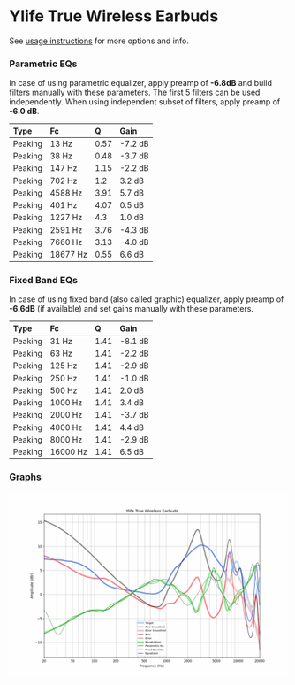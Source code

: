 # Ylife True Wireless Earbuds
See [usage instructions](https://github.com/jaakkopasanen/AutoEq#usage) for more options and info.

### Parametric EQs
In case of using parametric equalizer, apply preamp of **-6.8dB** and build filters manually
with these parameters. The first 5 filters can be used independently.
When using independent subset of filters, apply preamp of **-6.0 dB**.

| Type    | Fc       |    Q | Gain    |
|:--------|:---------|:-----|:--------|
| Peaking | 13 Hz    | 0.57 | -7.2 dB |
| Peaking | 38 Hz    | 0.48 | -3.7 dB |
| Peaking | 147 Hz   | 1.15 | -2.2 dB |
| Peaking | 702 Hz   | 1.2  | 3.2 dB  |
| Peaking | 4588 Hz  | 3.91 | 5.7 dB  |
| Peaking | 401 Hz   | 4.07 | 0.5 dB  |
| Peaking | 1227 Hz  | 4.3  | 1.0 dB  |
| Peaking | 2591 Hz  | 3.76 | -4.3 dB |
| Peaking | 7660 Hz  | 3.13 | -4.0 dB |
| Peaking | 18677 Hz | 0.55 | 6.6 dB  |

### Fixed Band EQs
In case of using fixed band (also called graphic) equalizer, apply preamp of **-6.6dB**
(if available) and set gains manually with these parameters.

| Type    | Fc       |    Q | Gain    |
|:--------|:---------|:-----|:--------|
| Peaking | 31 Hz    | 1.41 | -8.1 dB |
| Peaking | 63 Hz    | 1.41 | -2.2 dB |
| Peaking | 125 Hz   | 1.41 | -2.9 dB |
| Peaking | 250 Hz   | 1.41 | -1.0 dB |
| Peaking | 500 Hz   | 1.41 | 2.0 dB  |
| Peaking | 1000 Hz  | 1.41 | 3.4 dB  |
| Peaking | 2000 Hz  | 1.41 | -3.7 dB |
| Peaking | 4000 Hz  | 1.41 | 4.4 dB  |
| Peaking | 8000 Hz  | 1.41 | -2.9 dB |
| Peaking | 16000 Hz | 1.41 | 6.5 dB  |

### Graphs
![](./Ylife%20True%20Wireless%20Earbuds.png)